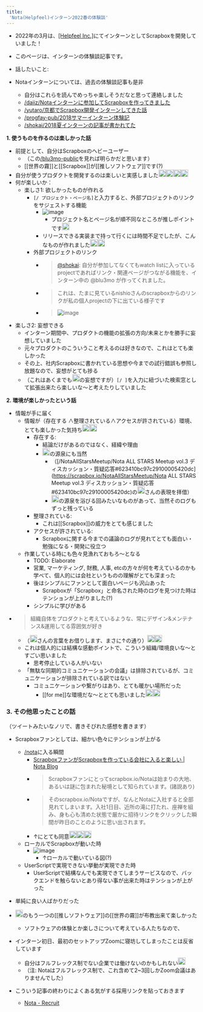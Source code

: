 ```yaml
---
title:
 'Nota(Helpfeel)インターン2022春の体験談'
---
```


- 2022年の3月は、[[Helpfeel Inc.]](現Helpfeel)にてインターンとしてScrapboxを開発していました！
- このページは、インターンの体験談記事です。
- 話したいこと:



- Notaインターンについては、過去の体験談記事も是非
    - 自分はこれらを読んでめっちゃ楽しそうだなと思って連絡しました
    - [/daiiz/Notaインターンに参加してScrapboxを作ってきました](https://scrapbox.io/daiiz/Notaインターンに参加してScrapboxを作ってきました)
    - [/yutaro/京都でScrapbox開発インターンしてきた話](https://scrapbox.io/yutaro/京都でScrapbox開発インターンしてきた話)
    - [/progfay-pub/2018サマーインターン体験記](https://scrapbox.io/progfay-pub/2018サマーインターン体験記)
    - [/shokai/2018夏インターンの記事が書かれてた](https://scrapbox.io/shokai/2018夏インターンの記事が書かれてた)

**1. 使うものを作るのは楽しかった話**
- 前提として、自分はScrapboxのヘビーユーザー
    - （この[/blu3mo-public](https://scrapbox.io/blu3mo-public)を見れば明らかだと思います）
    - [[世界の霧]]と[[Scrapbox]]が[[推しソフトウェア]]です(?)
- 自分が使うプロダクトを開発するのは楽しいと実感しました<img src='https://scrapbox.io/api/pages/blu3mo-public/blu3mo/icon' alt='blu3mo.icon' height="19.5"/><img src='https://scrapbox.io/api/pages/blu3mo-public/blu3mo/icon' alt='blu3mo.icon' height="19.5"/><img src='https://scrapbox.io/api/pages/blu3mo-public/blu3mo/icon' alt='blu3mo.icon' height="19.5"/><img src='https://scrapbox.io/api/pages/blu3mo-public/blu3mo/icon' alt='blu3mo.icon' height="19.5"/>
- 何が楽しいか：
    - 楽しさ1: 欲しかったものが作れる
        - `[/ プロジェクト・ページ名]`と入力すると、外部プロジェクトのリンクをサジェストする機能
            - ![image](https://gyazo.com/19c99383350963f4ad131cd7f4f9a86d/thumb/1000)
                - プロジェクト名とページ名が順不同なところが推しポイントです<img src='https://scrapbox.io/api/pages/blu3mo-public/blu3mo/icon' alt='blu3mo.icon' height="19.5"/>
            - リリースできる実装まで持って行くには時間不足でしたが、こんなものが作れました<img src='https://scrapbox.io/api/pages/blu3mo-public/blu3mo/icon' alt='blu3mo.icon' height="19.5"/><img src='https://scrapbox.io/api/pages/blu3mo-public/blu3mo/icon' alt='blu3mo.icon' height="19.5"/>
        - 外部プロジェクトのリンク
            - > [@shokai](https://twitter.com/shokai/status/1506186428270759937): 自分が参加してなくてもwatch listに入っているprojectであればリンク・関連ページがつながる機能を、インターン中の @blu3mo が作ってくれました。
            - > これは、たまに見ているnishioさんのscrapboxからのリンクが私の個人projectの下に出ている様子です
            - > ![image](https://gyazo.com/0c905752be9c3d5775376511c951bfbe/thumb/1000)
- 楽しさ2: 妄想できる
    - インターン期間中、プロダクトの機能の拡張の方向/未来とかを勝手に妄想していました
    - 元々プロダクトのこういうこと考えるのは好きなので、これはとても楽しかった
    - その上、社内Scrapboxに書かれている思想や今までの試行錯誤も参照し放題なので、妄想がとても捗る
    - （これはあくまでも<img src='https://scrapbox.io/api/pages/blu3mo-public/blu3mo/icon' alt='blu3mo.icon' height="19.5"/>の妄想ですが）`[/ ]`を入力に紐づいた検索窓として拡張出来たら楽しいな〜と考えたりしていました

**2. 環境が楽しかったという話**
- 情報が手に届く
    - 情報が（存在する $\land$整理されている$\land$アクセスが許されている）環境、とても楽しかった気持ち<img src='https://scrapbox.io/api/pages/blu3mo-public/blu3mo/icon' alt='blu3mo.icon' height="19.5"/><img src='https://scrapbox.io/api/pages/blu3mo-public/blu3mo/icon' alt='blu3mo.icon' height="19.5"/>
        - 存在する:
            - 結論だけがあるのではなく、経緯や理由
            - <img src='https://scrapbox.io/api/pages/masui/増井俊之/icon' alt='/masui/増井俊之.icon' height="19.5"/>の源泉にも当然
                - （[/NotaAllStarsMeetup/Nota ALL STARS  Meetup vol.3 ディスカッション・質疑応答#623410bc97c29100005420dc](https://scrapbox.io/NotaAllStarsMeetup/Nota ALL STARS  Meetup vol.3 ディスカッション・質疑応答#623410bc97c29100005420dc)の<img src='https://scrapbox.io/api/pages/daiiz/daiiz/icon' alt='/daiiz/daiiz.icon' height="19.5"/>さんの表現を拝借）
                - <img src='https://scrapbox.io/api/pages/masui/増井俊之/icon' alt='/masui/増井俊之.icon' height="19.5"/>の源泉を浴びる回みたいなものがあって、当然そのログもずっと残っている
        - 整理されている:
            - これは[[Scrapbox]]の威力をとても感じました
        - アクセスが許されている:
            - Scrapboxに関する今までの議論のログが見れてとても面白い・勉強になる・開発に役立つ
    - 作業している時にも色々見漁れておもろ〜となる
        - TODO: Elaborate
        - 営業, マーケティング, 財務, 人事, etcの方々が何を考えているのかも学べて、個人的には会社というものの理解がとても深まった
        - 後はシンプルにファンとして面白いページも沢山あった
            - Scrapboxが「Scrapbox」と命名された時のログを見つけた時はテンションが上がりました(?)
        - シンプルに学びがある
- > 組織自体をプロダクトと考えているような、常にデザイン&メンテナンス&運用してる雰囲気が好き️
    - （<img src='https://scrapbox.io/api/pages/shokai/shokai/icon' alt='/shokai/shokai.icon' height="19.5"/>さんの言葉をお借りします、まさに↑の通り）<img src='https://scrapbox.io/api/pages/blu3mo-public/blu3mo/icon' alt='blu3mo.icon' height="19.5"/><img src='https://scrapbox.io/api/pages/blu3mo-public/blu3mo/icon' alt='blu3mo.icon' height="19.5"/>
    - これは個人的には結構な感動ポイントで、こういう組織/環境良いな〜とすごい思いました
        - 思考停止している人がいない
    - 「無駄な同期的コミュニケーションの会議」は排除されているが、コミュニケーションが排除されている訳ではない
        - コミュニケーションや繋がりはあり、とても暖かい場所だった
            - [[for me]]な環境だな〜ととても思いました<img src='https://scrapbox.io/api/pages/blu3mo-public/blu3mo/icon' alt='blu3mo.icon' height="19.5"/><img src='https://scrapbox.io/api/pages/blu3mo-public/blu3mo/icon' alt='blu3mo.icon' height="19.5"/>

### 3. その他思ったことの話
（ツイートみたいなノリで、書きそびれた感想を書きます）
- Scrapboxファンとしては、細かい色々にテンションが上がる
    - [/nota](https://scrapbox.io/nota)に入る瞬間
        - [ScrapboxファンがScrapboxを作っている会社に入ると楽しい | Nota Blog](https://notainc.com/post/advent-calendar-2021-scrapbox-fun)
        - > Scrapboxファンにとってscrapbox.io/Notaは始まりの大地、あるいは謎に包まれた秘境として知られています。(諸説あり)
        - > そのscrapbox.io/Notaですが、なんとNotaに入社すると全部見れてしまいます。入社1日目、近所の滝に打たれ、座禅を組み、身も心も清めた状態で厳かに招待リンクをクリックした瞬間が昨日のことのように思い出されます。
        - ↑にとても同意<img src='https://scrapbox.io/api/pages/blu3mo-public/blu3mo/icon' alt='blu3mo.icon' height="19.5"/><img src='https://scrapbox.io/api/pages/blu3mo-public/blu3mo/icon' alt='blu3mo.icon' height="19.5"/><img src='https://scrapbox.io/api/pages/blu3mo-public/blu3mo/icon' alt='blu3mo.icon' height="19.5"/>
    - ローカルでScrapboxが動いた時
        - ![image](https://gyazo.com/681ec4cba5a1713ac6bc0771ce61bffd/thumb/1000)
            - ↑ローカルで動いている図(?)
    - UserScriptで実現できない挙動が実現できた時
        - UserScriptで結構なんでも実現できてしまうサービスなので、バックエンドを触らないとあり得ない事が出来た時はテンションが上がった
- 単純に良い人ばかりだった
- <img src='https://scrapbox.io/api/pages/blu3mo-public/blu3mo/icon' alt='blu3mo.icon' height="19.5"/>のもう一つの[[推しソフトウェア]]の[[世界の霧]]が布教出来て楽しかった
    - ソフトウェアの体験とか楽しさについて考えている人たちなので、
- インターン初日、最初のセットアップZoomに寝坊してしまったことは反省しています
    - 自分はフルフレックス制でない企業では働けないのかもしれない<img src='https://scrapbox.io/api/pages/blu3mo-public/blu3mo/icon' alt='blu3mo.icon' height="19.5"/>
    - （注: Notaはフルフレックス制で、これ含めて2~3回しかZoom会議はありませんでした）

- こういう記事の終わりによくある気がする採用リンクを貼っておきます
    - [Nota - Recruit](https://notainc.com/ja/recruit)